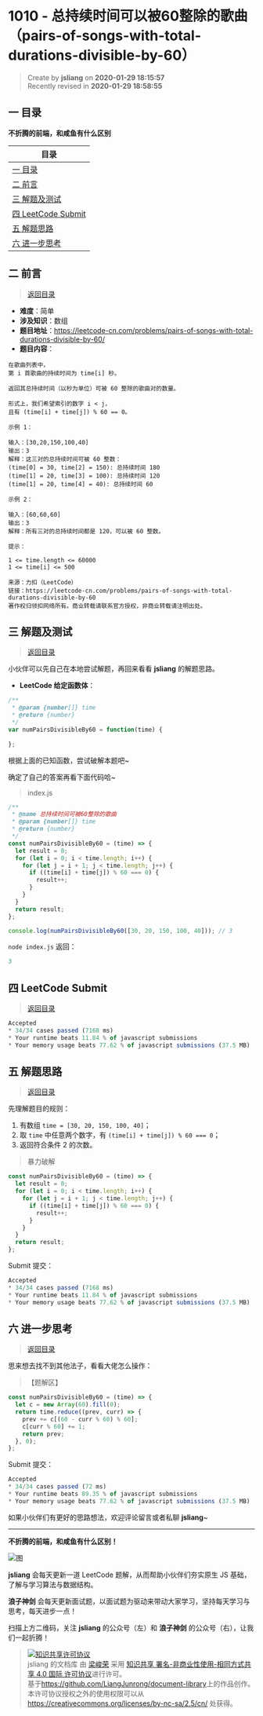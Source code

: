 1010 - 总持续时间可以被60整除的歌曲（pairs-of-songs-with-total-durations-divisible-by-60）
===

> Create by **jsliang** on **2020-01-29 18:15:57**  
> Recently revised in **2020-01-29 18:58:55**

## <a name="chapter-one" id="chapter-one"></a>一 目录

**不折腾的前端，和咸鱼有什么区别**

| 目录 |
| --- | 
| [一 目录](#chapter-one) | 
| <a name="catalog-chapter-two" id="catalog-chapter-two"></a>[二 前言](#chapter-two) |
| <a name="catalog-chapter-three" id="catalog-chapter-three"></a>[三 解题及测试](#chapter-three) |
| <a name="catalog-chapter-four" id="catalog-chapter-four"></a>[四 LeetCode Submit](#chapter-four) |
| <a name="catalog-chapter-five" id="catalog-chapter-five"></a>[五 解题思路](#chapter-five) |
| <a name="catalog-chapter-six" id="catalog-chapter-six"></a>[六 进一步思考](#chapter-six) |

## <a name="chapter-two" id="chapter-two"></a>二 前言

> [返回目录](#chapter-one)

* **难度**：简单
* **涉及知识**：数组
* **题目地址**：https://leetcode-cn.com/problems/pairs-of-songs-with-total-durations-divisible-by-60/
* **题目内容**：

```
在歌曲列表中，
第 i 首歌曲的持续时间为 time[i] 秒。

返回其总持续时间（以秒为单位）可被 60 整除的歌曲对的数量。

形式上，我们希望索引的数字 i < j，
且有 (time[i] + time[j]) % 60 == 0。

示例 1：

输入：[30,20,150,100,40]
输出：3
解释：这三对的总持续时间可被 60 整数：
(time[0] = 30, time[2] = 150): 总持续时间 180
(time[1] = 20, time[3] = 100): 总持续时间 120
(time[1] = 20, time[4] = 40): 总持续时间 60

示例 2：

输入：[60,60,60]
输出：3
解释：所有三对的总持续时间都是 120，可以被 60 整数。

提示：

1 <= time.length <= 60000
1 <= time[i] <= 500

来源：力扣（LeetCode）
链接：https://leetcode-cn.com/problems/pairs-of-songs-with-total-durations-divisible-by-60
著作权归领扣网络所有。商业转载请联系官方授权，非商业转载请注明出处。
```

## <a name="chapter-three" id="chapter-three"></a>三 解题及测试

> [返回目录](#chapter-one)

小伙伴可以先自己在本地尝试解题，再回来看看 **jsliang** 的解题思路。

* **LeetCode 给定函数体**：

```js
/**
 * @param {number[]} time
 * @return {number}
 */
var numPairsDivisibleBy60 = function(time) {
    
};
```

根据上面的已知函数，尝试破解本题吧~

确定了自己的答案再看下面代码哈~

> index.js

```js
/**
 * @name 总持续时间可被60整除的歌曲
 * @param {number[]} time
 * @return {number}
 */
const numPairsDivisibleBy60 = (time) => {
  let result = 0;
  for (let i = 0; i < time.length; i++) {
    for (let j = i + 1; j < time.length; j++) {
      if ((time[i] + time[j]) % 60 === 0) {
        result++;
      }
    }
  }
  return result;
};

console.log(numPairsDivisibleBy60([30, 20, 150, 100, 40])); // 3
```

`node index.js` 返回：

```js
3
```

## <a name="chapter-four" id="chapter-four"></a>四 LeetCode Submit

> [返回目录](#chapter-one)

```js
Accepted
* 34/34 cases passed (7168 ms)
* Your runtime beats 11.84 % of javascript submissions
* Your memory usage beats 77.62 % of javascript submissions (37.5 MB)
```

## <a name="chapter-five" id="chapter-five"></a>五 解题思路

> [返回目录](#chapter-one)

先理解题目的规则：

1. 有数组 `time = [30, 20, 150, 100, 40]`；
2. 取 `time` 中任意两个数字，有 `(time[i] + time[j]) % 60 === 0`；
3. 返回符合条件 2 的次数。

> 暴力破解

```js
const numPairsDivisibleBy60 = (time) => {
  let result = 0;
  for (let i = 0; i < time.length; i++) {
    for (let j = i + 1; j < time.length; j++) {
      if ((time[i] + time[j]) % 60 === 0) {
        result++;
      }
    }
  }
  return result;
};
```

Submit 提交：

```js
Accepted
* 34/34 cases passed (7168 ms)
* Your runtime beats 11.84 % of javascript submissions
* Your memory usage beats 77.62 % of javascript submissions (37.5 MB)
```

## <a name="chapter-six" id="chapter-six"></a>六 进一步思考

> [返回目录](#chapter-one)

思来想去找不到其他法子，看看大佬怎么操作：

> 【题解区】

```js
const numPairsDivisibleBy60 = (time) => {
  let c = new Array(60).fill(0);
  return time.reduce((prev, curr) => {
    prev += c[(60 - curr % 60) % 60];
    c[curr % 60] += 1;
    return prev;
  }, 0);
};
```

Submit 提交：

```js
Accepted
* 34/34 cases passed (72 ms)
* Your runtime beats 89.35 % of javascript submissions
* Your memory usage beats 77.62 % of javascript submissions (37.5 MB)
```

如果小伙伴们有更好的思路想法，欢迎评论留言或者私聊 **jsliang**~

---

**不折腾的前端，和咸鱼有什么区别！**

![图](../../../public-repertory/img/z-index-small.png)

**jsliang** 会每天更新一道 LeetCode 题解，从而帮助小伙伴们夯实原生 JS 基础，了解与学习算法与数据结构。

**浪子神剑** 会每天更新面试题，以面试题为驱动来带动大家学习，坚持每天学习与思考，每天进步一点！

扫描上方二维码，关注 **jsliang** 的公众号（左）和 **浪子神剑** 的公众号（右），让我们一起折腾！

> <a rel="license" href="http://creativecommons.org/licenses/by-nc-sa/4.0/"><img alt="知识共享许可协议" style="border-width:0" src="https://i.creativecommons.org/l/by-nc-sa/4.0/88x31.png" /></a><br /><span xmlns:dct="http://purl.org/dc/terms/" property="dct:title">jsliang 的文档库</span> 由 <a xmlns:cc="http://creativecommons.org/ns#" href="https://github.com/LiangJunrong/document-library" property="cc:attributionName" rel="cc:attributionURL">梁峻荣</a> 采用 <a rel="license" href="http://creativecommons.org/licenses/by-nc-sa/4.0/">知识共享 署名-非商业性使用-相同方式共享 4.0 国际 许可协议</a>进行许可。<br />基于<a xmlns:dct="http://purl.org/dc/terms/" href="https://github.com/LiangJunrong/document-library" rel="dct:source">https://github.com/LiangJunrong/document-library</a>上的作品创作。<br />本许可协议授权之外的使用权限可以从 <a xmlns:cc="http://creativecommons.org/ns#" href="https://creativecommons.org/licenses/by-nc-sa/2.5/cn/" rel="cc:morePermissions">https://creativecommons.org/licenses/by-nc-sa/2.5/cn/</a> 处获得。